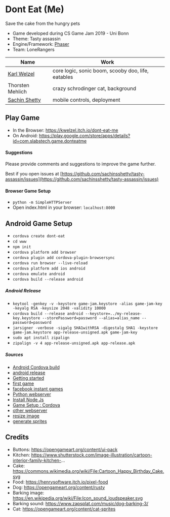 
# Dont Eat (Me)

Save the cake from the hungry pets

* Game developed during CS Game Jam 2019 - Uni Bonn
* Theme: Tasty assassin
* Engine/Framework: [Phaser](http://phaser.io/)
* Team: LoneRangers

| Name | Work |
|---|---|
| [Karl Welzel](https://github.com/BurningKarl) | core logic, sonic boom, scooby doo, life, eatables |
| Thorsten Mehlich | crazy schrodinger cat, background |
| [Sachin Shetty](https://gaganyatri.com) | mobile controls, deployment |

## Play Game
* In the Browser: https://kwelzel.itch.io/dont-eat-me
* On Android: https://play.google.com/store/apps/details?id=com.slabstech.game.donteatme


#### Suggestions

Please provide comments and suggestions to improve the game further.

Best if you open issues at [https://github.com/sachinsshetty/tasty-assassin/issues](https://github.com/sachinsshetty/tasty-assassin/issues)


#### Browser Game Setup

* `python -m SimpleHTTPServer`
* Open index.html in your browser: `localhost:8000`


## Android Game Setup
* `cordova create dont-eat`
* `cd www`
* `npm init`
* `cordova platform add browser`
* `cordova plugin add cordova-plugin-browsersync`
* `cordova run browser --live-reload`
* `cordova platform add ios android`
* `cordova emulate android`
* `cordova build --release android`

##### Android Release
* `keytool -genkey -v -keystore game-jam.keystore -alias game-jam-key -keyalg RSA -keysize 2048 -validity 10000`
* `cordova build --release android --keystore=../my-release-key.keystore --storePassword=password --alias=alias_name --password=password`
* `jarsigner -verbose -sigalg SHA1withRSA -digestalg SHA1 -keystore game-jam.keystore app-release-unsigned.apk game-jam-key`
* `sudo apt install zipalign`
* `zipalign -v 4 app-release-unsigned.apk app-release.apk`


#####  Sources
* [Android Cordova build](https://cordova.apache.org/docs/en/latest/guide/platforms/android/)
* [android release](https://codeburst.io/publish-a-cordova-generated-android-app-to-the-google-play-store-c7ae51cccdd5)
* [Getting started](https://phaser.io/tutorials/getting-started-phaser3)
* [first game](https://phaser.io/tutorials/making-your-first-phaser-3-game)
* [facebook instant games](https://phaser.io/tutorials/getting-started-facebook-instant-games)
* [Python webserver](https://www.linuxjournal.com/content/tech-tip-really-simple-http-server-python)
* [Install Node Js](https://github.com/nodesource/distributions/blob/master/README.md#debmanual)
* [Game Setup : Cordova](https://gamedevacademy.org/creating-mobile-games-with-phaser-3-and-cordova/)
* [other webserver](https://phaser.io/tutorials/getting-started-phaser3/part2)
* [resize image](https://resizeimage.net/)
* [generate sprites](https://instantsprite.com/)

## Credits

* Buttons: https://opengameart.org/content/ui-pack
* Kitchen: https://www.shutterstock.com/image-illustration/cartoon-interior-family-kitchen-...
* Cake: https://commons.wikimedia.org/wiki/File:Cartoon_Happy_Birthday_Cake.svg
* Food: https://henrysoftware.itch.io/pixel-food
* Dog: https://opengameart.org/content/rusty
* Barking image: https://en.wikipedia.org/wiki/File:Icon_sound_loudspeaker.svg
* Barking sound: https://www.zapsplat.com/music/dog-barking-3/
* Cat: https://opengameart.org/content/cat-sprites
